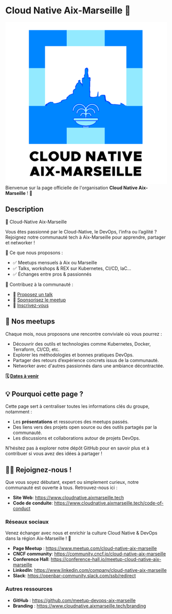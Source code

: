 # Cloud Native Aix-Marseille 🚀

![logo](/branding/logo-square.png)
Bienvenue sur la page officielle de l'organisation **Cloud Native Aix-Marseille** ! 🎉

## Description

🚀 Cloud-Native Aix-Marseille

Vous êtes passionné par le Cloud-Native, le DevOps, l’infra ou l’agilité ? Rejoignez notre communauté tech à Aix-Marseille pour apprendre, partager et networker !

📌 Ce que nous proposons :

- ✅ Meetups mensuels à Aix ou Marseille
- ✅ Talks, workshops & REX sur Kubernetes, CI/CD, IaC…
- ✅ Échanges entre pros & passionnés

📌 Contribuez à la communauté :

- 🎤 [Proposez un talk](https://conference-hall.io/meetup-cloud-native-aix-marseille)
- 🤝 [Sponsorisez le meetup](https://community.cncf.io/cloud-native-aix-marseille)
- 🔗 [Inscrivez-vous](https://www.meetup.com/cloud-native-aix-marseille)

## 📅 Nos meetups

Chaque mois, nous proposons une rencontre conviviale où vous pourrez :

- Découvrir des outils et technologies comme Kubernetes, Docker, Terraform, CI/CD, etc.
- Explorer les méthodologies et bonnes pratiques DevOps.
- Partager des retours d’expérience concrets issus de la communauté.
- Networker avec d'autres passionnés dans une ambiance décontractée.

**🗓️ [Dates à venir](https://www.cloudnative.aixmarseille.tech/events)**

## 💡 Pourquoi cette page ?

Cette page sert à centraliser toutes les informations clés du groupe, notamment :

- Les **présentations** et ressources des meetups passés.
- Des liens vers des projets open source ou des outils partagés par la communauté.
- Les discussions et collaborations autour de projets DevOps.

N’hésitez pas à explorer notre dépôt GitHub pour en savoir plus et à contribuer si vous avez des idées à partager !

## 🧑‍💻 Rejoignez-nous !

Que vous soyez débutant, expert ou simplement curieux, notre communauté est ouverte à tous. Retrouvez-nous ici :

- **Site Web**: <https://www.cloudnative.aixmarseille.tech>
- **Code de conduite**: <https://www.cloudnative.aixmarseille.tech/code-of-conduct>

### Réseaux sociaux

Venez échanger avec nous et enrichir la culture Cloud Native & DevOps dans la région Aix-Marseille ! 🚀

- **Page Meetup** : <https://www.meetup.com/cloud-native-aix-marseille>
- **CNCF community**: <https://community.cncf.io/cloud-native-aix-marseille>
- **Conference Hall**: <https://conference-hall.io/meetup-cloud-native-aix-marseille>
- **LinkedIn**: <https://www.linkedin.com/company/cloud-native-aix-marseille>
- **Slack**: <https://openbar-community.slack.com/ssb/redirect>

### Autres ressources

- **GitHub** : <https://github.com/meetup-devops-aix-marseille>
- **Branding** : <https://www.cloudnative.aixmarseille.tech/branding>
